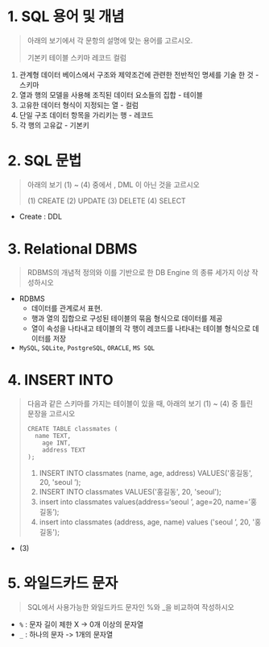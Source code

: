 # 1. SQL 용어 및 개념

> 아래의 보기에서 각 문항의 설명에 맞는 용어를 고르시오.
>
> 기본키 테이블 스키마 레코드 컬럼

1) 관계형 데이터 베이스에서 구조와 제약조건에 관련한 전반적인 명세를 기술 한 것 - 스키마
2) 열과 행의 모델을 사용해 조직된 데이터 요소들의 집합 - 테이블
3) 고유한 데이터 형식이 지정되는 열 - 컬럼
4) 단일 구조 데이터 항목을 가리키는 행 - 레코드
5) 각 행의 고유값 - 기본키



# 2. SQL 문법

> 아래의 보기 (1) ~ (4) 중에서 , DML 이 아닌 것을 고르시오
>
> (1) CREATE
> (2) UPDATE
> (3) DELETE
> (4) SELECT 

- Create : DDL



# 3. Relational DBMS

> RDBMS의 개념적 정의와 이를 기반으로 한 DB Engine 의 종류 세가지 이상 작성하시오

- RDBMS
  - 데이터를 관계로서 표현.
  - 행과 열의 집합으로 구성된 테이블의 묶음 형식으로 데이터를 제공
  - 열이 속성을 나타내고 테이블의 각 행이 레코드를 나타내는 테이블 형식으로 데이터를 저장
- `MySQL`, `SQLite`, `PostgreSQL`, `ORACLE`, `MS SQL`



# 4. INSERT INTO

> 다음과 같은 스키마를 가지는 테이블이 있을 때, 아래의 보기 (1) ~ (4) 중 틀린 문장을 고르시오
>
> ```sqlite
> CREATE TABLE classmates (
> 	name TEXT,
>     age INT,
>     address TEXT
> );
> ```
>
> 1. INSERT INTO classmates (name, age, address) VALUES('홍길동', 20, 'seoul ’);
> 2. INSERT INTO classmates VALUES('홍길동', 20, 'seoul');
> 3. insert into classmates values(address=‘seoul ’, age=20, name=’홍길동’);
> 4. insert into classmates (address, age, name) values ('seoul ’, 20, '홍길동');

- (3)



# 5. 와일드카드 문자

> SQL에서 사용가능한 와일드카드 문자인 %와 _을 비교하여 작성하시오

- `%` : 문자 길이 제한 X -> 0개 이상의 문자열
- `_` : 하나의 문자 -> 1개의 문자열

